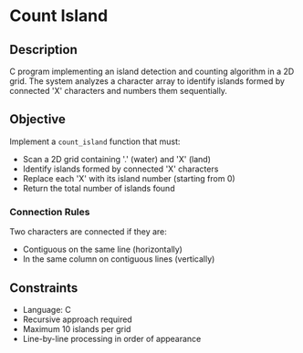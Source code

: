 # Count Island

## Description

C program implementing an island detection and counting algorithm in a 2D grid. The system analyzes a character array to identify islands formed by connected 'X' characters and numbers them sequentially.

## Objective

Implement a `count_island` function that must:
- Scan a 2D grid containing '.' (water) and 'X' (land)
- Identify islands formed by connected 'X' characters
- Replace each 'X' with its island number (starting from 0)
- Return the total number of islands found

### Connection Rules

Two characters are connected if they are:
- Contiguous on the same line (horizontally)
- In the same column on contiguous lines (vertically)

## Constraints

- Language: C
- Recursive approach required
- Maximum 10 islands per grid
- Line-by-line processing in order of appearance
